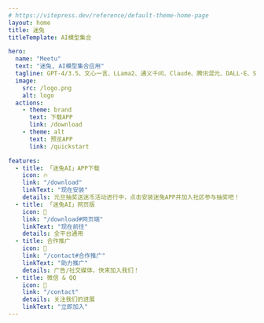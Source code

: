 ```yaml
---
# https://vitepress.dev/reference/default-theme-home-page
layout: home
title: 迷兔
titleTemplate: AI模型集合

hero:
  name: "Meetu"
  text: "迷兔, AI模型集合应用"
  tagline: GPT-4/3.5、文心一言、LLama2、通义千问、Claude、腾讯混元、DALL·E、SD等
  image:
    src: /logo.png
    alt: logo
  actions:
    - theme: brand
      text: 下载APP
      link: /download
    - theme: alt
      text: 预览APP
      link: /quickstart

features:
  - title: 「迷兔AI」APP下载
    icon: 🔥
    link: "/download"
    linkText: "现在安装"
    details: 元旦抽奖送迷币活动进行中，点击安装迷兔APP并加入社区参与抽奖吧！
  - title: 「迷兔AI」网页版
    icon: 🎯
    link: "/download#网页端"
    linkText: "现在前往"
    details: 全平台通用
  - title: 合作推广
    icon: 🚀
    link: "/contact#合作推广"
    linkText: "助力推广"
    details: 广告/社交媒体，快来加入我们！
  - title: 微信 & QQ 
    icon: 👏
    link: "/contact"
    details: 关注我们的进展
    linkText: "立即加入"
---
```

